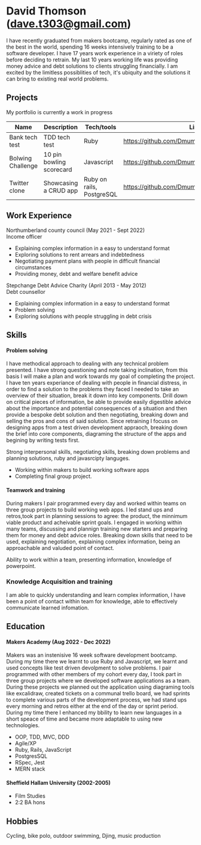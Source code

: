 # David Thomson (dave.t303@gmail.com)

I have recently graduated from makers bootcamp, regularly rated as one of the best in the world, spending 16 weeks intensively training to be a software developer. I have 17 years work experience in a viriety of roles before deciding to retrain. My last 10 years working life was providing money advice and debt solutions to clients struggling financially. I am excited by the limitless possiblities of tech, it's ubiquity and the solutions it can bring to existing real world problems.

## Projects 

My portfolio is currently a work in progress

| Name                         | Description              | Tech/tools        | Link
| ---------------------------- | ------------------------ | ----------------- | -----------
| Bank tech test               | TDD tech test            | Ruby              | https://github.com/Dmum303/bank_tech_test_ruby
| Bolwing Challenge            | 10 pin bowling scorecard | Javascript        | https://github.com/Dmum303/bowling-challenge   |
| Twitter clone                | Showcasing a CRUD app    | Ruby on rails, PostgreSQL | https://github.com/Dmum303/twitter_clone

## Work Experience

Northumberland county council (May 2021 - Sept 2022)  
Income officer

- Explaining complex information in a easy to understand format
- Exploring solutions to rent arrears and indebtedness
- Negotiating payment plans with people in difficult financial circumstances
- Providing money, debt and welfare benefit advice

Stepchange Debt Advice Charity (April 2013 - May 2012)  
Debt counsellor

- Explaining complex information in a easy to understand format
- Problem solving
- Exploring solutions with people struggling in debt crisis

## Skills

#### Problem solving

I have methodical approach to dealing with any technical problem presented. I have strong questioning and note taking inclination, from this basis I will make a plan and work towards my goal of completing the project. 
I have ten years experiance of dealing with people in financial distress, in order to find a solution to the problems they faced I needed to take an overview of their situation, break it down into key components. Drill down on critical pieces of information, be able to provide easily digestible advice about the importance and potential consequences of a situation and then provide a bespoke debt solution and then negotiating, breaking down and selling the pros and cons of said solution. Since retraining I focuss on designing apps from a test driven development appraoch, breaking down the brief into core components, diagraming the structure of the apps and begining by writing tests first.

Strong interpersonal skills, negotiating skills, breaking down problems and planning solutions, ruby and javasrcipty languges.

- Working within makers to build working software apps
- Completing final group project.

#### Teamwork and training

During makers I pair programmed every day and worked within teams on three group projects to build working web apps. I led stand ups and retros,took part in planning sessions to agree: the product, the minnimum viable product and acheivable sprint goals.
I engaged in working within many teams, discussing and plannign training new starters and preparing them for money and debt advice roles. Breaking down skills that need to be used, explaining negotiation, explaining complex information, being an approachable and valuded point of contact.

Ability to work within a team, presenting information, knowledge of powerpoint.

### Knowledge Acquisition and training

I am able to quickly understanding and learn complex information, I have been a point of contact within team for knowledge, able to effectively communicate learned infomation. 

## Education

#### Makers Academy (Aug 2022 - Dec 2022)

Makers was an instenisive 16 week software development bootcamp. During my time there we learnt to use Ruby and Javascript, we learnt and used concepts like test driven devolpment to solve problems. I pair programmed with other members of my cohort every day, I took part in three group projects where we developed software applications as a team. During these projects we planned out the application using diagraming tools like excalidraw, created tickets on a communal trello board, we had sprints to complete various parts of the development process, we had stand ups every morning and retros either at the end of the day or sprint period.  
During my time there I enhanced my bbility to learn new languages in a short speace of time and became more adaptable to using new technologies.

- OOP, TDD, MVC, DDD
- Agile/XP
- Ruby, Rails, JavaScript
- PostgresSQL
- RSpec, Jest
- MERN stack


#### Sheffield Hallam University (2002-2005)

- Film Studies
- 2:2 BA hons

## Hobbies

Cycling, bike polo, outdoor swimming, Djing, music production
